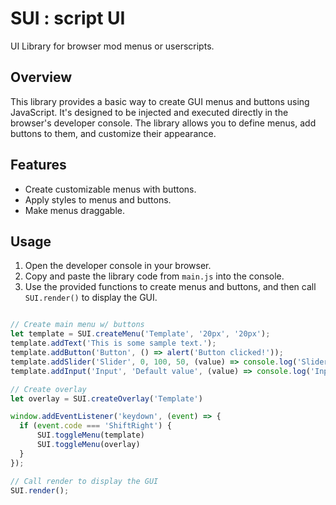 # SUI : script UI
UI Library for browser mod menus or userscripts.

## Overview

This library provides a basic way to create GUI menus and buttons using JavaScript. It's designed to be injected and executed directly in the browser's developer console. The library allows you to define menus, add buttons to them, and customize their appearance.

## Features

- Create customizable menus with buttons.
- Apply styles to menus and buttons.
- Make menus draggable.

## Usage

1. Open the developer console in your browser.
2. Copy and paste the library code from `main.js` into the console.
3. Use the provided functions to create menus and buttons, and then call `SUI.render()` to display the GUI.

```javascript

// Create main menu w/ buttons
let template = SUI.createMenu('Template', '20px', '20px');
template.addText('This is some sample text.');
template.addButton('Button', () => alert('Button clicked!'));
template.addSlider('Slider', 0, 100, 50, (value) => console.log('Slider value:', value));
template.addInput('Input', 'Default value', (value) => console.log('Input value:', value));

// Create overlay
let overlay = SUI.createOverlay('Template')

window.addEventListener('keydown', (event) => {
  if (event.code === 'ShiftRight') {
      SUI.toggleMenu(template)
      SUI.toggleMenu(overlay)
  }
});

// Call render to display the GUI
SUI.render();

```
